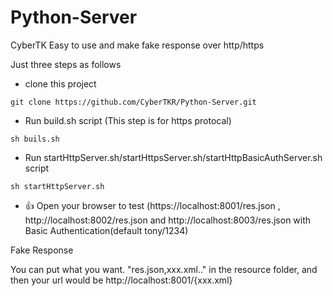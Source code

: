 # Python-Server
CyberTK
Easy to use and make fake response over http/https

Just three steps as follows

* clone this project

```shell
git clone https://github.com/CyberTKR/Python-Server.git
```

* Run build.sh script (This step is for https protocal)

```shell
sh buils.sh
```
* Run startHttpServer.sh/startHttpsServer.sh/startHttpBasicAuthServer.sh script 

```shell
sh startHttpServer.sh 
```

* :+1: Open your browser to test (https://localhost:8001/res.json , http://localhost:8002/res.json and http://localhost:8003/res.json with Basic Authentication(default tony/1234)

 Fake Response
 
 
 You can put what you want. "res.json,xxx.xml.." in the resource folder, and then your url would be
 http://localhost:8001/{xxx.xml}





